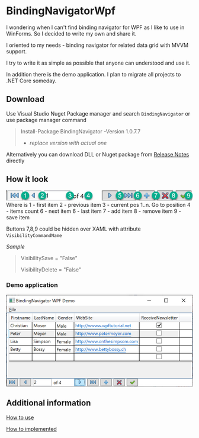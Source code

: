 # BindingNavigatorWpf

I wondering when I can't find binding navigator for WPF as I like to use in WinForms.
So I decided to write my own and share it.

I oriented to my needs - binding navigator for related data grid with MVVM support.

I try to write it as simple as possible that anyone can understood and use it.

In addition there is the demo application. I plan to migrate all projects to .NET Core someday.

## Download

Use Visual Studio Nuget Package manager and search `BindingNavigator` or use package manager command 

>Install-Package BindingNavigator -Version 1.0.7.7
>- *replace version with actual one*

Alternatively you can download DLL or Nuget package from [Release Notes](ReleaseNotes.md) directly


## How it look

![Binding Navigator](docs/images/BindingNavigator.jpg)
Where is
1 - first item
2 - previous item
3 - current pos 1..n. Go to position <Enter>
4 - items count
6 - next item
6 - last item
7 - add item
8 - remove item
9 - save item

Buttons 7,8,9 could be hidden over XAML with attribute `VisibilityCommandName`

*Sample*
>VisibilitySave = "False"
>
>VisibilityDelete = "False"

### Demo application

![Demo Screen](docs/images/demo-screen.png)

## Additional information

[How to use](/docs/usage.md)

[How to implemented](/docs/design.md)
